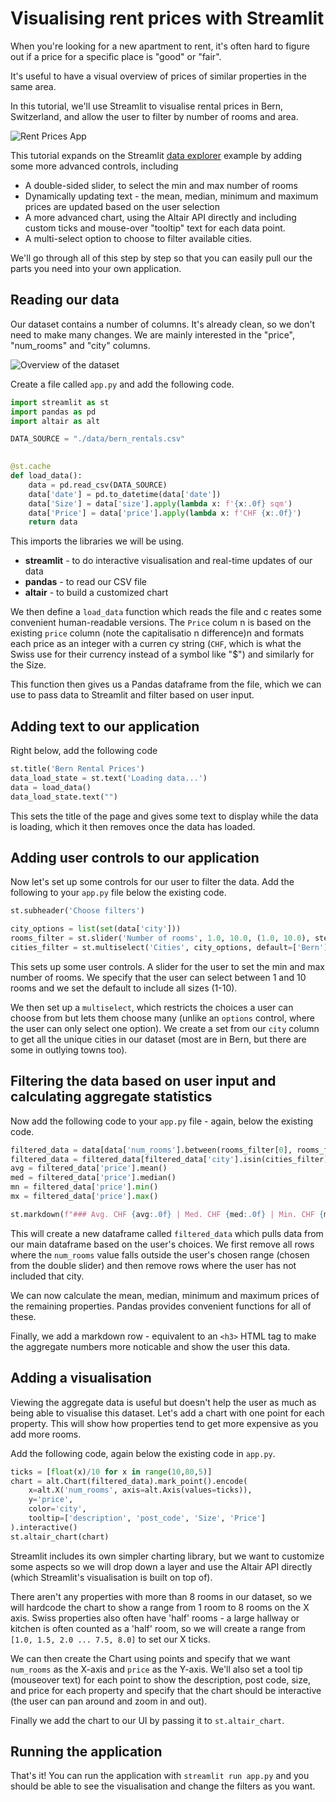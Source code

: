 # Visualising rent prices with Streamlit

When you're looking for a new apartment to rent, it's often hard to figure out if a price for a specific place is "good" or "fair".

It's useful to have a visual overview of prices of similar properties in the same area.

In this tutorial, we'll use Streamlit to visualise rental prices in Bern, Switzerland, and allow the user to filter by number of rooms and area.

![Rent Prices App](/_static/img/rent-prices-tutorial/app-overview.jpg)

This tutorial expands on the Streamlit [data explorer](https://docs.streamlit.io/en/stable/tutorial/create_a_data_explorer_app.html) example by adding some more advanced controls, including 

* A double-sided slider, to select the min and max number of rooms
* Dynamically updating text - the mean, median, minimum and maximum prices are updated based on the user selection
* A more advanced chart, using the Altair API directly and including custom ticks and mouse-over "tooltip" text for each data point.
* A multi-select option to choose to filter available cities.

We'll go through all of this step by step so that you can easily pull our the parts you need into your own application.

## Reading our data

Our dataset contains a number of columns. It's already clean, so we don't need to make many changes. We are mainly interested in the "price", "num_rooms" and "city" columns.

![Overview of the dataset](/_static/img/rent-prices-tutorial/data-overview.png)

Create a file called `app.py` and add the following code.

```python
import streamlit as st
import pandas as pd
import altair as alt

DATA_SOURCE = "./data/bern_rentals.csv"
          

@st.cache
def load_data():
    data = pd.read_csv(DATA_SOURCE)
    data['date'] = pd.to_datetime(data['date'])
    data['Size'] = data['size'].apply(lambda x: f'{x:.0f} sqm')
    data['Price'] = data['price'].apply(lambda x: f'CHF {x:.0f}')
    return data
```

This imports the libraries we will be using.

* **streamlit** - to do interactive visualisation and real-time updates of our data
* **pandas** - to read our CSV file 
* **altair** - to build a customized chart

We then define a `load_data` function which reads the file and c
reates some convenient human-readable versions. The `Price` colum
n is based on the existing `price` column (note the capitalisatio
n difference)n and formats each price as an integer with a curren
cy string (`CHF`, which is what the Swiss use for their currency
instead of a symbol like "$") and similarly for the Size.


This function then gives us a Pandas dataframe from the file, which we can use to pass data to Streamlit and filter based on user input.

## Adding text to our application

Right below, add the following code


```python
st.title('Bern Rental Prices')
data_load_state = st.text('Loading data...')
data = load_data()
data_load_state.text("")
```

This sets the title of the page and gives some text to display while the data is loading, which it then removes once the data has loaded.

## Adding user controls to our application 
Now let's set up some controls for our user to filter the data. Add the following to your `app.py` file below the existing code.

```python
st.subheader('Choose filters')

city_options = list(set(data['city']))
rooms_filter = st.slider('Number of rooms', 1.0, 10.0, (1.0, 10.0), step=0.5)
cities_filter = st.multiselect('Cities', city_options, default=['Bern'])
```

This sets up some user controls. A slider for the user to set the min and max number of rooms. We specify that the user can select between 1 and 10 rooms and we set the default to include all sizes (1-10).

We then set up a `multiselect`, which restricts the choices a user can choose from but lets them choose many (unlike an `options` control, where the user can only select one option). We create a set from our `city` column to get all the unique cities in our dataset (most are in Bern, but there are some in outlying towns too).

## Filtering the data based on user input and calculating aggregate statistics
 
Now add the following code to your `app.py` file - again, below the existing code.

```python
filtered_data = data[data['num_rooms'].between(rooms_filter[0], rooms_filter[1])]
filtered_data = filtered_data[filtered_data['city'].isin(cities_filter)]
avg = filtered_data['price'].mean()
med = filtered_data['price'].median()
mn = filtered_data['price'].min()
mx = filtered_data['price'].max()

st.markdown(f"### Avg. CHF {avg:.0f} | Med. CHF {med:.0f} | Min. CHF {mn:.0f} | Max CHF {mx:.0f}")
```

This will create a new dataframe called `filtered_data` which pulls data from our main dataframe based on the user's choices. We first remove all rows where the `num_rooms` value falls outside the user's chosen range (chosen from the double slider) and then remove rows where the user has not included that city.

We can now calculate the mean, median, minimum and maximum prices of the remaining properties. Pandas provides convenient functions for all of these.

Finally, we add a markdown row - equivalent to an `<h3>` HTML tag to make the aggregate numbers more noticable and show the user this data.

## Adding a visualisation

Viewing the aggregate data is useful but doesn't help the user as much as being able to visualise this dataset. Let's add a chart with one point for each property. This will show how properties tend to get more expensive as you add more rooms.

Add the following code, again below the existing code in `app.py`.

```python
ticks = [float(x)/10 for x in range(10,80,5)]
chart = alt.Chart(filtered_data).mark_point().encode(
    x=alt.X('num_rooms', axis=alt.Axis(values=ticks)),
    y='price',
    color='city',
    tooltip=['description', 'post_code', 'Size', 'Price']
).interactive()
st.altair_chart(chart)
```

Streamlit includes its own simpler charting library, but we want to customize some aspects so we will drop down a layer and use the Altair API directly (which Streamlit's visualisation is built on top of). 

There aren't any properties with more than 8 rooms in our dataset, so we will hardcode the chart to show a range from 1 room to 8 rooms on the X axis. Swiss properties also often have 'half' rooms - a large hallway or kitchen is often counted as a 'half' room, so we will create a range from `[1.0, 1.5, 2.0 ... 7.5, 8.0]` to set our X ticks.

We can then create the Chart using points and specify that we want `num_rooms` as the X-axis and `price` as the Y-axis. We'll also set a tool tip (mouseover text) for each point to show the description, post code, size, and price for each property and specify that the chart should be interactive (the user can pan around and zoom in and out).

Finally we add the chart to our UI by passing it to `st.altair_chart`.

## Running the application

That's it! You can run the application with `streamlit run app.py` and you should be able to see the visualisation and change the filters as you want.
